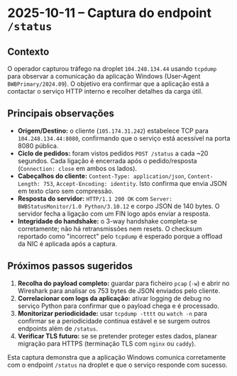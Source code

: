 # 2025-10-11 – Captura do endpoint `/status`

## Contexto
O operador capturou tráfego na droplet `104.248.134.44` usando `tcpdump` para observar a comunicação da aplicação Windows (User-Agent `BWBPrimary/2024.09`). O objetivo era confirmar que a aplicação está a contactar o serviço HTTP interno e recolher detalhes da carga útil.

## Principais observações
- **Origem/Destino:** o cliente (`105.174.31.242`) estabelece TCP para `104.248.134.44:8080`, confirmando que o serviço está acessível na porta 8080 pública.
- **Ciclo de pedidos:** foram vistos pedidos `POST /status` a cada ~20 segundos. Cada ligação é encerrada após o pedido/resposta (`Connection: close` em ambos os lados).
- **Cabeçalhos do cliente:** `Content-Type: application/json`, `Content-Length: 753`, `Accept-Encoding: identity`. Isto confirma que envia JSON em texto claro sem compressão.
- **Resposta do servidor:** `HTTP/1.1 200 OK` com `Server: BWBStatusMonitor/1.0 Python/3.10.12` e corpo JSON de 140 bytes. O servidor fecha a ligação com um FIN logo após enviar a resposta.
- **Integridade do handshake:** o 3-way handshake completa-se corretamente; não há retransmissões nem resets. O checksum reportado como "incorrect" pelo `tcpdump` é esperado porque a offload da NIC é aplicada após a captura.

## Próximos passos sugeridos
1. **Recolha do payload completo:** guardar para ficheiro `pcap` (`-w`) e abrir no Wireshark para analisar os 753 bytes de JSON enviados pelo cliente.
2. **Correlacionar com logs da aplicação:** ativar logging de debug no serviço Python para confirmar que o payload chega e é processado.
3. **Monitorizar periodicidade:** usar `tcpdump -tttt` ou `watch -n` para confirmar se a periodicidade continua estável e se surgem outros endpoints além de `/status`.
4. **Verificar TLS futuro:** se se pretender proteger estes dados, planear migração para HTTPS (terminação TLS com `nginx` ou `caddy`).

Esta captura demonstra que a aplicação Windows comunica corretamente com o endpoint `/status` na droplet e que o serviço responde com sucesso.
